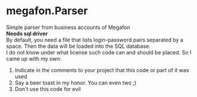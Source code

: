 # megafon.Parser
Simple parser from business accounts of Megafon <br>
<b>
Needs sql driver
</b><br>
By default, you need a file that lists login-password pairs separated by a space. Then the data will be loaded into the SQL database.<br>
I do not know under what license such code can and should be placed. So I came up with my own:<br>
1) Indicate in the comments to your project that this code or part of it was used<br>
2) Say a beer toast in my honor. You can even two ;)<br>
3) Don't use this code for evil<br>
